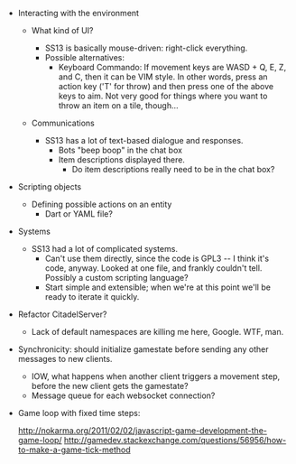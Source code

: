 * Interacting with the environment
    * What kind of UI?
        * SS13 is basically mouse-driven: right-click everything.
        * Possible alternatives:
            * Keyboard Commando: If movement keys are WASD + Q, E, Z, and C, then it can be VIM style.
                In other words, press an action key ('T' for throw) and then press one of the above keys to aim.
                Not very good for things where you want to throw an item on a tile, though...

    * Communications
        * SS13 has a lot of text-based dialogue and responses.
            * Bots "beep boop" in the chat box
            * Item descriptions displayed there.
                * Do item descriptions really need to be in the chat box?
                
* Scripting objects
    * Defining possible actions on an entity
        * Dart or YAML file?
* Systems
    * SS13 had a lot of complicated systems.
        * Can't use them directly, since the code is GPL3 -- I think it's code, anyway.
            Looked at one file, and frankly couldn't tell. Possibly a custom scripting language?
        * Start simple and extensible; when we're at this point we'll be ready to iterate it quickly.

* Refactor CitadelServer?
    * Lack of default namespaces are killing me here, Google. WTF, man.
* Synchronicity: should initialize gamestate before sending any other messages to new clients.
    * IOW, what happens when another client triggers a movement step, before the new client gets the gamestate?
    * Message queue for each websocket connection?
* Game loop with fixed time steps:

    http://nokarma.org/2011/02/02/javascript-game-development-the-game-loop/
    http://gamedev.stackexchange.com/questions/56956/how-to-make-a-game-tick-method
